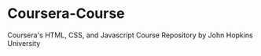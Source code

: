 # Coursera-Course
Coursera's HTML, CSS, and Javascript Course Repository by John Hopkins University
